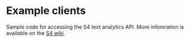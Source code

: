Example clients
==============

Sample code for accessing the S4 text analytics API. More infomration is available on the [S4 wiki][1].



 [1]: http://docs.s4.ontotext.com/display/S4docs/Sample+Code

